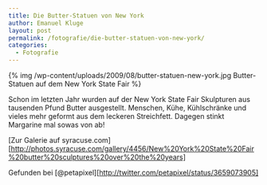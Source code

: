 ```yaml
---
title: Die Butter-Statuen von New York
author: Emanuel Kluge
layout: post
permalink: /fotografie/die-butter-statuen-von-new-york/
categories:
  - Fotografie
---
```


{% img /wp-content/uploads/2009/08/butter-statuen-new-york.jpg Butter-Statuen auf dem New York State Fair %}

Schon im letzten Jahr wurden auf der New York State Fair Skulpturen aus tausenden Pfund Butter ausgestellt. Menschen, Kühe, Kühlschränke und vieles mehr geformt aus dem leckeren Streichfett. Dagegen stinkt Margarine mal sowas von ab!

[Zur Galerie auf syracuse.com][http://photos.syracuse.com/gallery/4456/New%20York%20State%20Fair%20butter%20sculptures%20over%20the%20years]

Gefunden bei [@petapixel][http://twitter.com/petapixel/status/3659073905]
